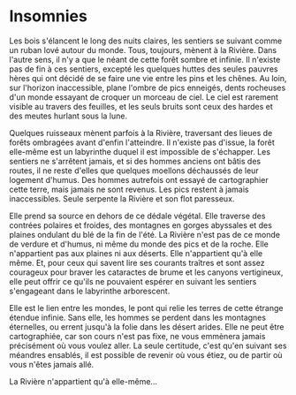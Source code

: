 # Insomnies

Les bois s'élancent le long des nuits claires, les sentiers se suivant comme un ruban lové autour du monde. Tous, toujours, mènent à la Rivière. Dans l'autre sens, il n'y a que le néant de cette forêt sombre et infinie. Il n'existe pas de fin à ces sentiers, excepté les quelques huttes des seules pauvres hères qui ont décidé de se faire une vie entre les pins et les chênes. Au loin, sur l'horizon inaccessible, plane l'ombre de pics enneigés, dents rocheuses d'un monde essayant de croquer un morceau de ciel. Le ciel est rarement visible au travers des feuilles, et les seuls bruits sont ceux des hardes et des meutes hurlant sous la lune. 

Quelques ruisseaux mènent parfois à la Rivière, traversant des lieues de forêts ombragées avant d'enfin l'atteindre. Il n'existe pas d'issue, la forêt elle-même est un labyrinthe duquel il est impossible de s'échapper. Les sentiers ne s'arrêtent jamais, et si des hommes anciens ont bâtis des routes, il ne reste d'elles que quelques moellons déchaussés de leur logement d'humus. Des hommes autrefois ont essayé de cartographier cette terre, mais jamais ne sont revenus. Les pics restent à jamais inaccessibles. Seule serpente la Rivière et son flot paresseux.

Elle prend sa source en dehors de ce dédale végétal. Elle traverse des contrées polaires et froides, des montagnes en gorges abyssales et des plaines ondulant du blé de la fin de l'été. La Rivière n'est pas de ce monde de verdure et d'humus, ni même du monde des pics et de la roche. Elle n'appartient pas aux plaines ni aux déserts. Elle n'appartient qu'à elle même. Et, pour ceux qui savent lire ses courants traîtres et sont assez courageux pour braver les cataractes de brume et les canyons vertigineux, elle peut offrir ce qu'ils ne pouvaient espérer en suivant les sentiers s'engageant dans le labyrinthe arborescent. 

Elle est le lien entre les mondes, le pont qui relie les terres de cette étrange étendue infinie. Sans elle, les hommes se perdent dans les montagnes éternelles, ou errent jusqu'à la folie dans les désert arides. Elle ne peut être cartographiée, car son cours n'est pas fixe, ne vous emmènera jamais précisément où vous voulez aller. La seule certitude, c'est qu'en suivant ses méandres ensablés, il est possible de revenir où vous étiez, ou de partir où vous n'êtes jamais allé.

La Rivière n'appartient qu'à elle-même...